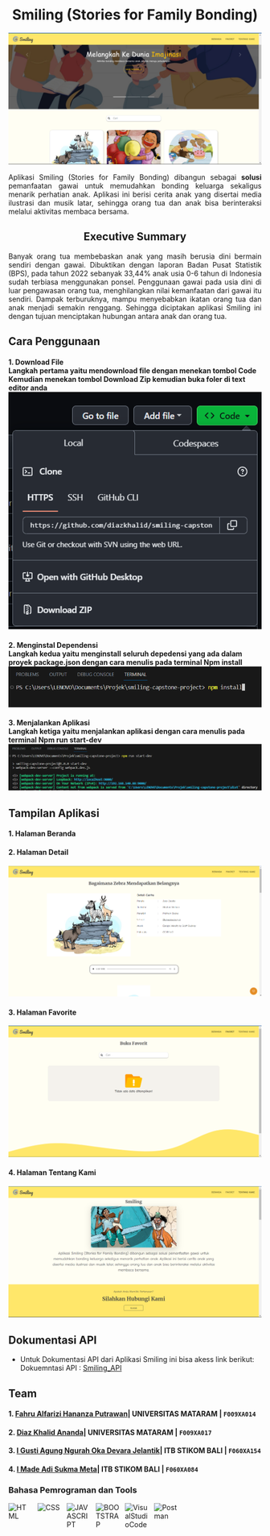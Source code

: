 <h1 align="center"> Smiling (Stories for Family Bonding) </h1>

 ![img 3](img/beranda.png)
<div align="center" style="text-align: justify">
  <p>Aplikasi Smiling (Stories for Family Bonding) dibangun sebagai <b>solusi</b> pemanfaatan gawai untuk memudahkan bonding keluarga sekaligus menarik perhatian   anak. Aplikasi ini berisi cerita anak yang disertai media ilustrasi dan musik latar, sehingga orang tua dan anak bisa berinteraksi melalui aktivitas membaca       bersama.</p>
</div>

<h2 align="center"> Executive Summary </h2>
<div align="center" style="text-align: justify">
  Banyak orang tua membebaskan anak yang masih berusia dini bermain sendiri dengan gawai. Dibuktikan dengan laporan Badan Pusat Statistik (BPS), pada tahun 2022     sebanyak 33,44% anak usia 0-6 tahun di Indonesia sudah terbiasa menggunakan ponsel. Penggunaan gawai pada usia dini di luar pengawasan orang tua, menghilangkan   nilai kemanfaatan dari gawai itu sendiri. Dampak terburuknya, mampu menyebabkan ikatan orang tua dan anak menjadi semakin renggang. Sehingga diciptakan aplikasi   Smiling ini dengan tujuan menciptakan hubungan antara anak dan orang tua.
</div>



## Cara Penggunaan
#### 1. Download File <br> Langkah pertama yaitu mendownload file dengan menekan tombol <b>Code</b> Kemudian menekan tombol <b>Download Zip</b> kemudian buka foler di text editor anda <br> ![img 1](img/download.png) 
  
#### 2. Menginstal Dependensi <br> Langkah kedua yaitu menginstall seluruh depedensi yang ada dalam proyek package.json dengan cara menulis pada terminal <b>Npm install</b> <br> ![img 2](img/npminstall.png)
  
#### 3. Menjalankan Aplikasi <br> Langkah ketiga yaitu menjalankan aplikasi dengan cara menulis pada terminal <b>Npm run start-dev</b> <br> ![img 2](img/npmrunstartdev.png)

## Tampilan Aplikasi
#### 1. Halaman Beranda <br> 

#### 2. Halaman Detail <br> 
![img 4](img/detail.png)

#### 3. Halaman Favorite <br> 
![img 5](img/favorite.png)

#### 4. Halaman Tentang Kami <br> 
![img 6](img/tentangkami.png)


## Dokumentasi API
* Untuk Dokumentasi API dari Aplikasi Smiling ini bisa akess link berikut: <br>
  Dokuemntasi API : [Smiling_API](https://smiling-api-docs.netlify.app/#/)

## Team
#### 1. [Fahru Alfarizi Hananza Putrawan](https://www.linkedin.com/in/fahru-alfarizi-hananza-putrawan-94379b26a/)| UNIVERSITAS MATARAM | `F009XA014`

#### 2. [Diaz Khalid Ananda](https://www.linkedin.com/in/diaz-khalid-ananda-5a135a267/)| UNIVERSITAS MATARAM | `F009XA017`

#### 3. [I Gusti Agung Ngurah Oka Devara Jelantik](https://www.linkedin.com/in/okadevara/)| ITB STIKOM BALI | `F060XA154`

#### 4. [I Made Adi Sukma Meta](https://www.linkedin.com/in/adi-sukma-a5485b176/)| ITB STIKOM BALI | `F060XA084`

### Bahasa Pemrograman dan Tools
[<img align="left" alt="HTML" width="48px" height="48" src="https://img.icons8.com/color/48/html-5--v1.png" style="padding-right:10px;" />][webdev]
[<img align="left" alt="CSS" width="48px" height="48" src="https://img.icons8.com/plasticine/48/css3.png" style="padding-right:10px;" />][webdev]
[<img align="left" alt="JAVASCRIPT" width="48px" height="48" src="https://img.icons8.com/color/48/javascript--v1.png" style="padding-right:10px;" />][webdev]
[<img align="left" alt="BOOTSTRAP" width="48px" height="48" src="https://img.icons8.com/color/48/bootstrap.png" style="padding-right:10px;" />][webdev]
[<img align="left" alt="VisualStudioCode" width="48px"  height="48" src="https://img.icons8.com/color/48/visual-studio-code-2019.png" style="padding-right:10px;" />][webdev]
[<img align="left" alt="Postman" width="48px" height="48" src="https://img.icons8.com/external-tal-revivo-color-tal-revivo/48/external-postman-is-the-only-complete-api-development-environment-logo-color-tal-revivo.png" style="padding-right:10px;" />][webdev]

<br />
<br />

[webdev]: https://github.com/fahrual/fahrual

